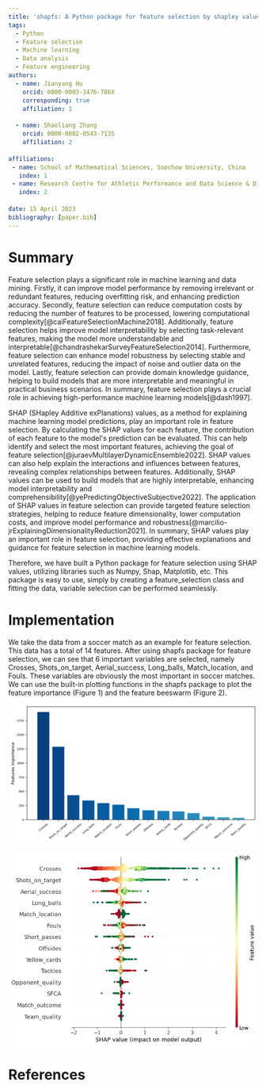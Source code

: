 ```yaml
---
title: 'shapfs: A Python package for feature selection by shapley value'
tags:
  - Python
  - Feature selection
  - Machine learning
  - Data analysis
  - Feature engineering
authors:
  - name: Jianyang Hu
    orcid: 0000-0003-3476-786X
    corresponding: true
    affiliation: 1 

  - name: Shaoliang Zhang
    orcid: 0000-0002-0543-7135
    affiliation: 2

affiliations:
 - name: School of Mathematical Sciences, Soochow University, China
   index: 1
 - name: Research Centre for Athletic Performance and Data Science & Division of Sports Science and Physical Education, Tsinghua University, China
   index: 2

date: 15 April 2023
bibliography: [paper.bib]
---
```


# Summary

Feature selection plays a significant role in machine learning and data mining. Firstly, it can improve model performance by removing irrelevant or redundant features, reducing overfitting risk, and enhancing prediction accuracy. Secondly, feature selection can reduce computation costs by reducing the number of features to be processed, lowering computational complexity[@caiFeatureSelectionMachine2018]. Additionally, feature selection helps improve model interpretability by selecting task-relevant features, making the model more understandable and interpretable[@chandrashekarSurveyFeatureSelection2014]. Furthermore, feature selection can enhance model robustness by selecting stable and unrelated features, reducing the impact of noise and outlier data on the model. Lastly, feature selection can provide domain knowledge guidance, helping to build models that are more interpretable and meaningful in practical business scenarios. In summary, feature selection plays a crucial role in achieving high-performance machine learning models[@dash1997].

SHAP (SHapley Additive exPlanations) values, as a method for explaining machine learning model predictions, play an important role in feature selection. By calculating the SHAP values for each feature, the contribution of each feature to the model's prediction can be evaluated. This can help identify and select the most important features, achieving the goal of feature selection[@juraevMultilayerDynamicEnsemble2022]. SHAP values can also help explain the interactions and influences between features, revealing complex relationships between features. Additionally, SHAP values can be used to build models that are highly interpretable, enhancing model interpretability and comprehensibility[@yePredictingObjectiveSubjective2022]. The application of SHAP values in feature selection can provide targeted feature selection strategies, helping to reduce feature dimensionality, lower computation costs, and improve model performance and robustness[@marcilio-jrExplainingDimensionalityReduction2021]. In summary, SHAP values play an important role in feature selection, providing effective explanations and guidance for feature selection in machine learning models.

Therefore, we have built a Python package for feature selection using SHAP values, utilizing libraries such as Numpy, Shap, Matplotlib, etc. This package is easy to use, simply by creating a feature_selection class and fitting the data, variable selection can be performed seamlessly.

# Implementation

We take the data from a soccer match as an example for feature selection. This data has a total of 14 features. After using shapfs package for feature selection, we can see that 6 important variables are selected, namely Crosses, Shots_on_target, Aerial_success, Long_balls, Match_location, and Fouls. These variables are obviously the most important in soccer matches. We can use the built-in plotting functions in the shapfs package to plot the feature importance (Figure 1) and the feature beeswarm (Figure 2).


![The feature imprtance, where the abscissa is the name of each feature and the ordinate is the importance of each feature.](1.png)




![The feature beeswarm, where the variable with the larger SHAP value is the most important.](2.png)



# References
